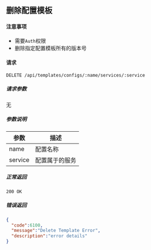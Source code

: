 ## 删除配置模板

#### 注意事项

- 需要`Auth`权限
- 删除指定配置模板所有的版本号

#### 请求

```
DELETE /api/templates/configs/:name/services/:service
```

##### 请求参数

无

##### 参数说明

| 参数 | 描述 |
|-----|-----|
| name | 配置名称 |
| service | 配置属于的服务 |

##### 正常返回

```
200 OK
```

##### 错误返回

```json
{
  "code":6100,
  "message":"Delete Template Error",
  "description":"error details"
}
```
